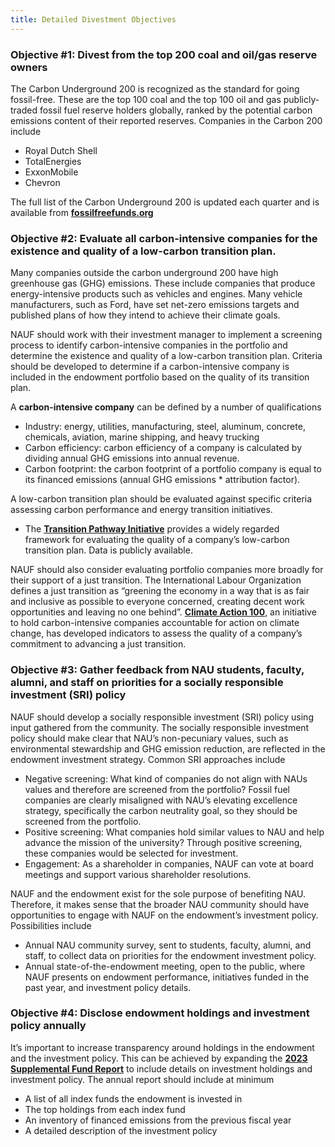 ```yaml
---
title: Detailed Divestment Objectives
---
```


### Objective #1: Divest from the top 200 coal and oil/gas reserve owners

The Carbon Underground 200 is recognized as the standard for going fossil-free. These are the top 100 coal and the top 100 oil and gas publicly-traded fossil fuel reserve holders globally, ranked by the potential carbon emissions content of their reported reserves. Companies in the Carbon 200 include

* Royal Dutch Shell 
* TotalEnergies
* ExxonMobile
* Chevron

The full list of the Carbon Underground 200 is updated each quarter and is available from
<a href="https://fossilfreefunds.org/" target="_blank"><b>fossilfreefunds.org</b></a>

### Objective #2: Evaluate all carbon-intensive companies for the existence and quality of a low-carbon transition plan.

Many companies outside the carbon underground 200 have high greenhouse gas (GHG) emissions. These include companies that produce energy-intensive products such as vehicles and engines. Many vehicle manufacturers, such as Ford, have set net-zero emissions targets and published plans of how they intend to achieve their climate goals.

NAUF should work with their investment manager to implement a screening process to identify carbon-intensive companies in the portfolio and determine the existence and quality of a low-carbon transition plan. Criteria should be developed to determine if a carbon-intensive company is included in the endowment portfolio based on the quality of its transition plan. 

A **carbon-intensive company** can be defined by a number of qualifications
* Industry: energy, utilities, manufacturing, steel, aluminum, concrete, chemicals, aviation, marine shipping, and heavy trucking
* Carbon efficiency: carbon efficiency of a company is calculated by dividing annual GHG emissions into annual revenue. 
* Carbon footprint: the carbon footprint of a portfolio company is equal to its financed emissions (annual GHG emissions * attribution factor).

A low-carbon transition plan should be evaluated against specific criteria assessing carbon performance and energy transition initiatives. 
* The <a href="https://www.transitionpathwayinitiative.org/" target="_blank"><b>Transition Pathway Initiative</b></a> provides a widely regarded framework for evaluating the quality of a company’s low-carbon transition plan. Data is publicly available. 

NAUF should also consider evaluating portfolio companies more broadly for their support of a just transition. The International Labour Organization defines a just transition as “greening the economy in a way that is as fair and inclusive as possible to everyone concerned, creating decent work opportunities and leaving no one behind”. <a href="https://www.climateaction100.org/net-zero-company-benchmark/methodology/" target="_blank"><b>Climate Action 100</b></a>, an initiative to hold carbon-intensive companies accountable for action on climate change, has developed indicators to assess the quality of a company’s commitment to advancing a just transition. 


### Objective #3: Gather feedback from NAU students, faculty, alumni, and staff on priorities for a socially responsible investment (SRI) policy

NAUF should develop a socially responsible investment (SRI) policy using input gathered from the community. The socially responsible investment policy should make clear that NAU’s non-pecuniary values, such as environmental stewardship and GHG emission reduction, are reflected in the endowment investment strategy. Common SRI approaches include 
* Negative screening: What kind of companies do not align with NAUs values and therefore are screened from the portfolio? Fossil fuel companies are clearly misaligned with NAU’s elevating excellence strategy, specifically the carbon neutrality goal, so they should be screened from the portfolio. 
* Positive screening: What companies hold similar values to NAU and help advance the mission of the university? Through positive screening, these companies would be selected for investment. 
* Engagement: As a shareholder in companies, NAUF can vote at board meetings and support various shareholder resolutions.

NAUF and the endowment exist for the sole purpose of benefiting NAU. Therefore, it makes sense that the broader NAU community should have opportunities to engage with NAUF on the endowment’s investment policy. Possibilities include
* Annual NAU community survey, sent to students, faculty, alumni, and staff, to collect data on priorities for the endowment investment policy. 
* Annual state-of-the-endowment meeting, open to the public, where NAUF presents on endowment performance, initiatives funded in the past year, and investment policy details.

### Objective #4: Disclose endowment holdings and investment policy annually

It’s important to increase transparency around holdings in the endowment and the investment policy. This can be achieved by expanding the <a href="https://www.foundationnau.org/s/1898/images/gid2/editor_documents/fnd_fy23_endowment_report_final.pdf?gid=2&pgid=61" target="_blank"><b>2023 Supplemental Fund Report</b></a> to include details on investment holdings and investment policy. The annual report should include at minimum 
* A list of all index funds the endowment is invested in 
* The top holdings from each index fund 
* An inventory of financed emissions from the previous fiscal year 
* A detailed description of the investment policy